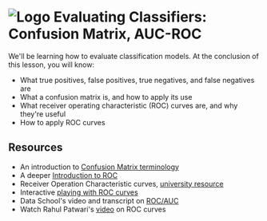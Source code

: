 # ![Logo](https://ga-dash.s3.amazonaws.com/production/assets/logo-9f88ae6c9c3871690e33280fcf557f33.png) Evaluating Classifiers: Confusion Matrix, AUC-ROC


We'll be learning how to evaluate classification models. At the conclusion of this lesson, you will know:
- What true positives, false positives, true negatives, and false negatives are
- What a confusion matrix is, and how to apply its use
- What receiver operating characteristic (ROC) curves are, and why they're useful
- How to apply ROC curves


## Resources

- An introduction to [Confusion Matrix terminology](http://www.dataschool.io/simple-guide-to-confusion-matrix-terminology/)
- A deeper [Introduction to ROC](http://people.inf.elte.hu/kiss/13dwhdm/roc.pdf)
- Receiver Operation Characteristic curves, [university resource](http://ebp.uga.edu/courses/Chapter%204%20-%20Diagnosis%20I/8%20-%20ROC%20curves.html)
- Interactive [playing with ROC curves](http://www.navan.name/roc/)
- Data School's video and transcript on [ROC/AUC](http://www.dataschool.io/roc-curves-and-auc-explained/)
- Watch Rahul Patwari's [video](https://www.youtube.com/watch?v=21Igj5Pr6u4) on ROC curves

